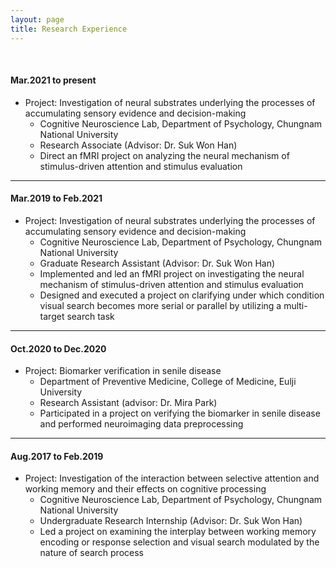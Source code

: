 ```yaml
---
layout: page
title: Research Experience
---
```


<br>

#### Mar.2021 to present
* Project: Investigation of neural substrates underlying the processes of accumulating sensory evidence and decision-making
  * Cognitive Neuroscience Lab, Department of Psychology, Chungnam National University
  * Research Associate (Advisor: Dr. Suk Won Han)
  * Direct an fMRI project on analyzing the neural mechanism of stimulus-driven attention and stimulus evaluation

<hr>

#### Mar.2019 to Feb.2021
* Project: Investigation of neural substrates underlying the processes of accumulating sensory evidence and decision-making
  * Cognitive Neuroscience Lab, Department of Psychology, Chungnam National University
  * Graduate Research Assistant (Advisor: Dr. Suk Won Han)
  * Implemented and led an fMRI project on investigating the neural mechanism of stimulus-driven attention and stimulus evaluation
  * Designed and executed a project on clarifying under which condition visual search becomes more serial or parallel by utilizing a multi-target search task


<hr>

#### Oct.2020 to Dec.2020
* Project: Biomarker verification in senile disease
  * Department of Preventive Medicine, College of Medicine, Eulji University
  * Research Assistant (advisor: Dr. Mira Park)
  * Participated in a project on verifying the biomarker in senile disease and performed neuroimaging data preprocessing

<hr>

#### Aug.2017 to Feb.2019
* Project: Investigation of the interaction between selective attention and working memory and their effects on cognitive processing
  * Cognitive Neuroscience Lab, Department of Psychology, Chungnam National University
  * Undergraduate Research Internship (Advisor: Dr. Suk Won Han)
  * Led a project on examining the interplay between working memory encoding or response selection and visual search modulated by the nature of search process

<br>


